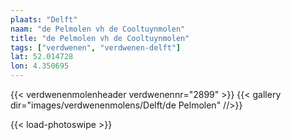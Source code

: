 ```yaml
---
plaats: "Delft"
naam: "de Pelmolen vh de Cooltuynmolen"
title: "de Pelmolen vh de Cooltuynmolen"
tags: ["verdwenen", "verdwenen-delft"]
lat: 52.014728
lon: 4.350695
---
```

{{< verdwenenmolenheader verdwenennr="2899" >}}
{{< gallery dir="images/verdwenenmolens/Delft/de Pelmolen" //>}}

{{< load-photoswipe >}}